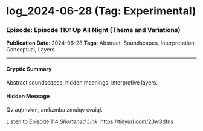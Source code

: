 # log_2024-06-28 (Tag: Experimental)

### Episode: Episode 110: Up All Night (Theme and Variations)

**Publication Date**: 2024-06-28
**Tags**: Abstract, Soundscapes, Interpretation, Conceptual, Layers

---

#### Cryptic Summary
Abstract soundscapes, hidden meanings, interpretive layers.

#### Hidden Message
Qv aqtmvkm, amkzmba zmuiqv cvaiql.

[Listen to Episode 114](https://tinyurl.com/23w3dfns)
*Shortened Link*: https://tinyurl.com/23w3dfns

